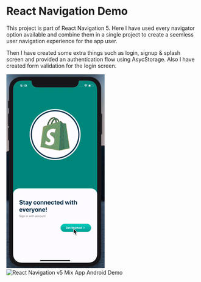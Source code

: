# React Navigation Demo

This project is part of  React Navigation 5. Here I have used every navigator option available and combine them in a single project to create a seemless user navigation experience for the app user.

Then I have created some extra things such as login, signup & splash screen and provided an authentication flow using AsycStorage. Also I have created form validation for the login screen.

![React Navigation v5 Mix App Android Demo](https://raw.githubusercontent.com/shaiknagoor/react/master/app-interaction-demo-iphone.gif)
![React Navigation v5 Mix App Android Demo](https://raw.githubusercontent.com/itzpradip/react-navigation-v5-mix/master/app-interaction-demo-android.gif)


